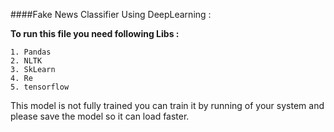 ####Fake News Classifier Using DeepLearning :

**To run this file you need following Libs :**

   ``` 
1. Pandas
2. NLTK
3. SkLearn
4. Re
5. tensorflow
   ```
This model is not fully trained you can train it by running of your system and please save the model so it can load faster.